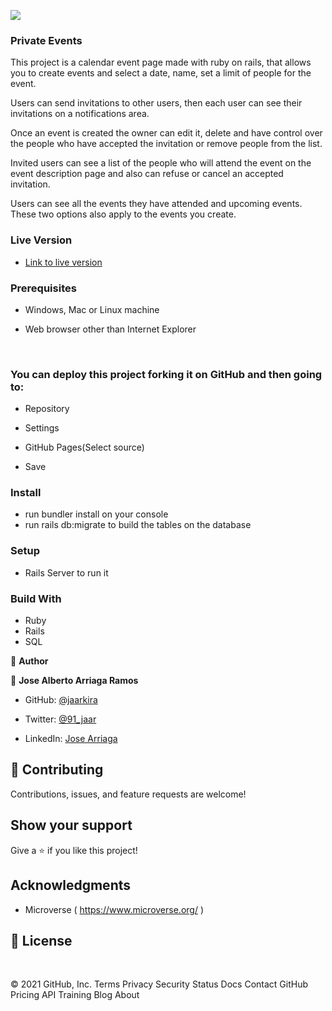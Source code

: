 ![](https://img.shields.io/badge/Microverse-blueviolet)

### Private Events

This project is a calendar event page made with ruby on rails, that allows you to create events and select a date, name, set a limit of people for the event.

Users can send invitations to other users, then each user can see their invitations on a notifications area.

Once an event is created the owner can edit it, delete and have control over the people who have accepted the invitation or remove people from the list.

Invited users can see a list of the people who will attend the event on the event description page and also can refuse or cancel an accepted invitation.

Users can see all the events they have attended and upcoming events. These two options also apply to the events you create.

### Live Version

- [Link to live version](https://secure-hamlet-92535.herokuapp.com/login)


### Prerequisites

- Windows, Mac or Linux machine 

- Web browser other than Internet Explorer

​
### You can deploy this project forking it on GitHub and then going to:

- Repository

- Settings

- GitHub Pages(Select source)

- Save


### Install

- run bundler install on your console
- run rails db:migrate to build the tables on the database

### Setup

- Rails Server to run it

### Build With

- Ruby 
- Rails
- SQL


👤 **Author**

👤 **Jose Alberto Arriaga Ramos**

- GitHub: [@jaarkira](https://github.com/jaarkira )

- Twitter: [@91_jaar](https://twitter.com/91_jaar )

- LinkedIn: [Jose Arriaga](https://www.linkedin.com/in/jaar/)
​

## 🤝 Contributing

Contributions, issues, and feature requests are welcome!

## Show your support


Give a ⭐️ if you like this project!


## Acknowledgments

- Microverse ( https://www.microverse.org/ )

## 📝 License

​
 
© 2021 GitHub, Inc.
Terms
Privacy
Security
Status
Docs
Contact GitHub
Pricing
API
Training
Blog
About
